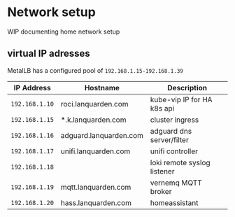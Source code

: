 # Network setup

WIP documenting home network setup

## virtual IP adresses

MetalLB has a configured pool of `192.168.1.15-192.168.1.39`

| IP Address   | Hostname               | Description                 |
|--------------|------------------------|-----------------------------|
|`192.168.1.10`| roci.lanquarden.com    | kube-vip IP for HA k8s api  |
|`192.168.1.15`| \*.k.lanquarden.com    | cluster ingress             |
|`192.168.1.16`| adguard.lanquarden.com | adguard dns server/filter   |
|`192.168.1.17`| unifi.lanquarden.com   | unifi controller            |
|`192.168.1.18`|                        | loki remote syslog listener |
|`192.168.1.19`| mqtt.lanquarden.com    | vernemq MQTT broker         |
|`192.168.1.20`| hass.lanquarden.com    | homeassistant               |
